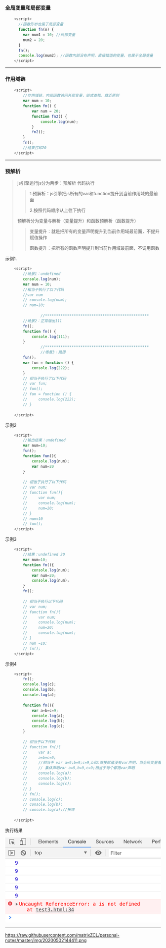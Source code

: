 ### 全局变量和局部变量

```js
    <script>
      //函数形参也属于局部变量
      function fn(n) {
        var num1 = 10; //局部变量
        num2 = 20;
      }
      fn();
      console.log(num2); //函数内部没有声明，直接赋值的变量，也属于全局变量
    </script>
```

***

### 作用域链

```js
    <script>
        //作用域链，内部函数访问外部变量，链式查找，就近原则
        var num = 10;
        function fn() {
            var num = 20;
            function fn2() {
                console.log(num);
            }
            fn2();
        }
        fn();
        //结果打印20
    </script>
```

***

### 预解析

>js引擎运行js分为两步：预解析 代码执行
>
>>1.预解析：js引擎把js所有的var和function提升到当前作用域的最前面
>>
>>2.按照代码顺序从上往下执行
>
>预解析分为变量与解析（变量提升）和函数预解析（函数提升）
>
>>变量提升：就是把所有的变量声明提升到当前作用域最前面，不提升赋值操作
>>
>>函数提升：把所有的函数声明提升到当前作用域最前面，不调用函数

示例1.

```js
    <script>
        //场景1：undefined
        console.log(num);
        var num = 10;
        //相当于执行了以下代码
        //var num
        // console.log(num);
        // num=10;

				//***********************************************
        //场景2：正常输出111
        fn();
        function fn() {
            console.log(111);
        }
				//***********************************************
				//场景3：报错
        fun();
        var fun = function () {
            console.log(222);
        }
        // 相当于执行了以下代码
        // var fun;
        // fun();
        // fun = function () {
        //     console.log(222);
        // }

    </script>
```

示例2

```js
    <script>
        //输出结果：undefined
        var num=10;
        fun();
        function fun(){
            console.log(num);
            var num=20
        }

        // 相当于执行了以下代码
        // var num;
        // function fun(){
        //     var num;
        //     console.log(num);
        //     num=20;
        // }
        // num=10
        // fun();
    </script>
```

示例3

```js
    <script>
        //结果：undefined 20
        var num=10;
        function fn(){
            console.log(num);
            var num=20;
            console.log(num);  
        }
        fn();

        // 相当于执行以下代码
        // var num;
        // function fn(){
        //     var num;
        //     console.log(num);
        //     num=20;
        //     console.log(num);  
        // }
        // num =10;
        // fn();
    </script>
```

示例4

```js
    <script>
        fn();
        console.log(c);
        console.log(b);
        console.log(a);
        
        function fn(){
            var a=b=c=9;
            console.log(a);
            console.log(b);
            console.log(c);           
        }

        // 相当于以下代码
        // function fn(){
        //     var a;
        //     a=b=c=9;
        //     //相当于 var a=9;b=9;c=9,b和c直接赋值没有var声明，当全局变量看
        //     // 集体声明var a=9,b=9,c=9;相当于每个都用var声明
        //     console.log(a);
        //     console.log(b);
        //     console.log(c);
        // }
        // fn();
        // console.log(c);
        // console.log(b);
        // console.log(a);//报错
        
    </script>
```

执行结果

![](https://raw.githubusercontent.com/matrixZCL/personal-notes/master/img/20200502144411.png)

***

https://raw.githubusercontent.com/matrixZCL/personal-notes/master/img/20200502144411.png